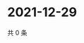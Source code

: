 # 2021-12-29

共 0 条

<!-- BEGIN WEIBO -->
<!-- 最后更新时间 Wed Dec 29 2021 12:11:55 GMT+0800 (China Standard Time) -->

<!-- END WEIBO -->
